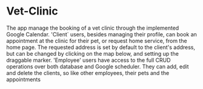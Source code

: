 # Vet-Clinic
The app manage the booking of a vet clinic through the implemented Google Calendar.
'Client` users, besides managing their profile, can book an appointment at the clinic for their pet, or request home service, from the home page.
The requested address is set by default to the client's address, but can be changed by clicking on the map below, and setting up the draggable marker.
'Employee' users have access to the full CRUD operations over both database and Google scheduler. They can add, edit and delete the clients, so like  other employees, their pets and the appointments
